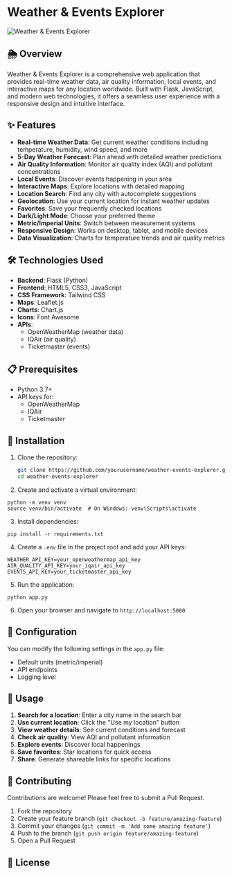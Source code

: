 # Weather & Events Explorer

![Weather & Events Explorer](https://placeholder.svg?height=300&width=800)

## 🌦️ Overview

Weather & Events Explorer is a comprehensive web application that provides real-time weather data, air quality information, local events, and interactive maps for any location worldwide. Built with Flask, JavaScript, and modern web technologies, it offers a seamless user experience with a responsive design and intuitive interface.

## ✨ Features

- **Real-time Weather Data**: Get current weather conditions including temperature, humidity, wind speed, and more
- **5-Day Weather Forecast**: Plan ahead with detailed weather predictions
- **Air Quality Information**: Monitor air quality index (AQI) and pollutant concentrations
- **Local Events**: Discover events happening in your area
- **Interactive Maps**: Explore locations with detailed mapping
- **Location Search**: Find any city with autocomplete suggestions
- **Geolocation**: Use your current location for instant weather updates
- **Favorites**: Save your frequently checked locations
- **Dark/Light Mode**: Choose your preferred theme
- **Metric/Imperial Units**: Switch between measurement systems
- **Responsive Design**: Works on desktop, tablet, and mobile devices
- **Data Visualization**: Charts for temperature trends and air quality metrics

## 🛠️ Technologies Used

- **Backend**: Flask (Python)
- **Frontend**: HTML5, CSS3, JavaScript
- **CSS Framework**: Tailwind CSS
- **Maps**: Leaflet.js
- **Charts**: Chart.js
- **Icons**: Font Awesome
- **APIs**:
  - OpenWeatherMap (weather data)
  - IQAir (air quality)
  - Ticketmaster (events)

## 📋 Prerequisites

- Python 3.7+
- API keys for:
  - OpenWeatherMap
  - IQAir
  - Ticketmaster

## 🚀 Installation

1. Clone the repository:
   ```bash
   git clone https://github.com/yourusername/weather-events-explorer.git
   cd weather-events-explorer
   ```


2. Create and activate a virtual environment:
```plaintext
python -m venv venv
source venv/bin/activate  # On Windows: venv\Scripts\activate
```

3. Install dependencies:
```plaintext
pip install -r requirements.txt
```

4. Create a `.env` file in the project root and add your API keys:
```plaintext
WEATHER_API_KEY=your_openweathermap_api_key
AIR_QUALITY_API_KEY=your_iqair_api_key
EVENTS_API_KEY=your_ticketmaster_api_key
```

5. Run the application:
```plaintext
python app.py
```

6. Open your browser and navigate to `http://localhost:5000`

## 🔧 Configuration

You can modify the following settings in the `app.py` file:

- Default units (metric/imperial)
- API endpoints
- Logging level

## 📱 Usage

1. **Search for a location**: Enter a city name in the search bar
2. **Use current location**: Click the "Use my location" button
3. **View weather details**: See current conditions and forecast
4. **Check air quality**: View AQI and pollutant information
5. **Explore events**: Discover local happenings
6. **Save favorites**: Star locations for quick access
7. **Share**: Generate shareable links for specific locations

## 🤝 Contributing

Contributions are welcome! Please feel free to submit a Pull Request.

1. Fork the repository
2. Create your feature branch (`git checkout -b feature/amazing-feature`)
3. Commit your changes (`git commit -m 'Add some amazing feature'`)
4. Push to the branch (`git push origin feature/amazing-feature`)
5. Open a Pull Request

## 📄 License
```
